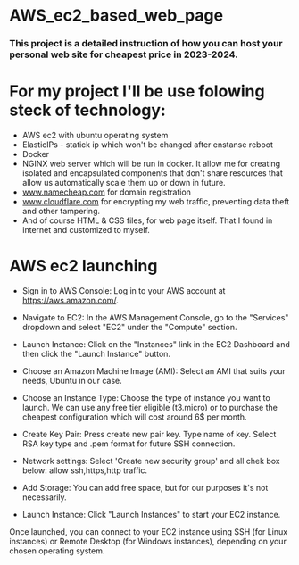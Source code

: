 # AWS_ec2_based_web_page
### This project is a detailed instruction of how you can host your personal web site for cheapest price in 2023-2024.

# For my project I'll be use folowing steck of technology:
* AWS ec2 with ubuntu operating system
* ElasticIPs - statick ip which won't be changed after enstanse reboot
* Docker
* NGINX web server which will be run in docker. It allow me for creating isolated and encapsulated components that don't share resources that allow us automatically scale them up or down in future.
* www.namecheap.com for domain registration
* www.cloudflare.com for encrypting my web traffic, preventing data theft and other tampering.
* And of course HTML & CSS files, for web page itself. That I found in internet and customized to myself.
  
# AWS ec2 launching

* Sign in to AWS Console:
Log in to your AWS account at https://aws.amazon.com/.

* Navigate to EC2:
In the AWS Management Console, go to the "Services" dropdown and select "EC2" under the "Compute" section.

* Launch Instance:
Click on the "Instances" link in the EC2 Dashboard and then click the "Launch Instance" button.

* Choose an Amazon Machine Image (AMI):
Select an AMI that suits your needs, Ubuntu in our case.

* Choose an Instance Type:
Choose the type of instance you want to launch. We can use any free tier eligible (t3.micro) or to purchase the cheapest configuration which will cost around 6$ per month.

* Create Key Pair:
Press create new pair key. Type name of key. Select RSA key type and .pem format for future SSH connection.

* Network settings:
Select 'Create new security group' and all chek box below: allow ssh,https,http traffic.

* Add Storage:
You can add free space, but for our purposes it's not necessarily.

* Launch Instance:
Click "Launch Instances" to start your EC2 instance.

Once launched, you can connect to your EC2 instance using SSH (for Linux instances) or Remote Desktop (for Windows instances), depending on your chosen operating system.
